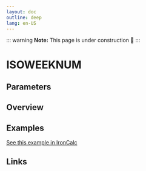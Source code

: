 ```yaml
---
layout: doc
outline: deep
lang: en-US
---
```


::: warning
**Note:** This page is under construction 🚧
:::

# ISOWEEKNUM

## Parameters

## Overview

## Examples

[See this example in IronCalc](https://app.ironcalc.com/?filename=isoweeknum)

## Links